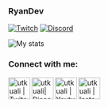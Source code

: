 ### RyanDev

[![Twitch](https://img.shields.io/badge/twitch-%239146FF.svg?&style=for-the-badge&logo=twitch&logoColor=white)][twitch]
[![Discord](https://img.shields.io/discord/340568729634996225?label=Discord&logo=Discord)][discord]

![My stats](https://github-readme-stats.vercel.app/api?username=RyanonDev&show_icons=true&count_private=true)

### Connect with me:

[<img align="left" alt="utkuali | Twitch" width="44px" src="https://img.icons8.com/fluent/2x/twitch.png" />][twitch]
[<img align="left" alt="utkuali| Discord" width="44px" src="https://i.ibb.co/YtNhB1V/icons8-discord-new-logo-48.png" />][discord]
[<img align="left" alt="utkuali | Youtube" width="44px" src="https://img.icons8.com/color/2x/youtube-play.png" />][youtube]
[<img align="left" alt="utkuali | Instagram" width="44px" src="https://i.ibb.co/tz8skHM/icons8-instagram-48.png" />][instagram]

<br />

[discord]: https://discord.gg/ArRrGB29
[instagram]: https://www.instagram.com/_aadriaan31_/
[twitch]: https://www.twitch.tv/ryannnnfn
[youtube]: https://www.youtube.com/channel/UC63-NeiBoecpRXtgcNCcDjw?view_as=subscriber
